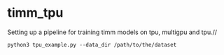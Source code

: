 # timm_tpu
Setting up a pipeline for training timm models on tpu, multigpu and tpu.//

`python3 tpu_example.py --data_dir /path/to/the/dataset`
